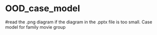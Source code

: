 # OOD_case_model
#read the .png diagram if the diagram in the .pptx file is too small.
Case model for family movie group
